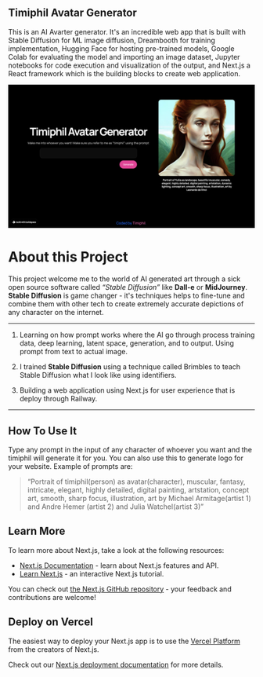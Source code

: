 ## Timiphil Avatar Generator

This is an AI Avarter generator. It's an incredible web app that is built with Stable Diffusion for ML image diffusion, Dreambooth for training implementation, Hugging Face for hosting pre-trained models, Google Colab for evaluating the model and importing an image dataset, Jupyter notebooks for code execution and visualization of the output, and Next.js a React framework which is the building blocks to create web application.

<div align="center">

  ![Image](./assets/desktop-img.png)
  
</div>

# About this Project

This project welcome me to the world of AI generated art through a sick open source software called _“Stable Diffusion”_ like __Dall-e__ or __MidJourney__. __Stable Diffusion__ is game changer - it's techniques helps to fine-tune and combine them with other tech to create extremely accurate depictions of any character on the internet. 
***

1.  Learning on how prompt works where the AI go through process training data, deep learning, latent space, generation, and to output. Using prompt from text to actual image.

2. I trained __Stable Diffusion__ using a technique called Brimbles to teach Stable Diffusion what I look like using identifiers.

3. Building a web application using Next.js for user experience that is deploy through Railway.

***

## How To Use It

Type any prompt in the input of any character of whoever you want and the timiphil will generate it for you. You can also use this to generate logo for your website. Example of prompts are:

> “Portrait of timiphil(person) as avatar(character), muscular, fantasy, intricate, elegant, highly detailed, digital painting, artstation, concept art, smooth, sharp focus, illustration, art by Michael Armitage(artist 1) and Andre Hemer (artist 2) and Julia Watchel(artist 3)”

## Learn More

To learn more about Next.js, take a look at the following resources:

- [Next.js Documentation](https://nextjs.org/docs) - learn about Next.js features and API.
- [Learn Next.js](https://nextjs.org/learn) - an interactive Next.js tutorial.

You can check out [the Next.js GitHub repository](https://github.com/vercel/next.js/) - your feedback and contributions are welcome!

## Deploy on Vercel

The easiest way to deploy your Next.js app is to use the [Vercel Platform](https://vercel.com/new?utm_medium=default-template&filter=next.js&utm_source=create-next-app&utm_campaign=create-next-app-readme) from the creators of Next.js.

Check out our [Next.js deployment documentation](https://nextjs.org/docs/deployment) for more details.

